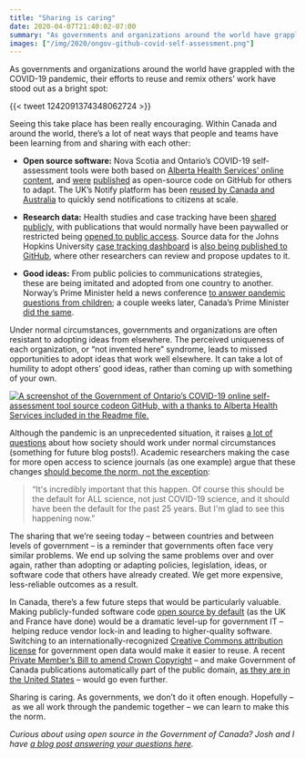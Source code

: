 ```yaml
---
title: "Sharing is caring"
date: 2020-04-07T21:40:02-07:00
summary: "As governments and organizations around the world have grappled with the COVID-19 pandemic, their efforts to reuse and remix others’ work have stood out as a bright spot. Within Canada and around the world, there’s a lot of neat ways that people and teams have been learning from and sharing with each other. This should become the norm, not the exception."
images: ["/img/2020/ongov-github-covid-self-assessment.png"]
---
```


As governments and organizations around the world have grappled with the COVID-19 pandemic, their efforts to reuse and remix others’ work have stood out as a bright spot:

{{< tweet 1242091374348062724 >}}

Seeing this take place has been really encouraging. Within Canada and around the world, there’s a lot of neat ways that people and teams have been learning from and sharing with each other:

*   **Open source software:** Nova Scotia and Ontario’s COVID-19 self-assessment tools were both based on [Alberta Health Services’ online content](https://myhealth.alberta.ca/Journey/COVID-19/Pages/COVID-Self-Assessment.aspx), and [were](https://github.com/Nova-Scotia-Digital-Service/when-to-call-811) [published](https://github.com/ongov/covid-19-self-assessment) as open-source code on GitHub for others to adapt. The UK’s Notify platform has been [reused by Canada and Australia](https://public.digital/2020/03/18/making-things-open-is-making-things-better/) to quickly send notifications to citizens at scale.

*   **Research data:** Health studies and case tracking have been [shared publicly](https://www.wired.com/story/data-sharing-open-source-software-combat-covid-19/), with publications that would normally have been paywalled or restricted being [opened to public access](https://about.jstor.org/covid19/). Source data for the Johns Hopkins University [case tracking dashboard](https://www.arcgis.com/apps/opsdashboard/index.html#/bda7594740fd40299423467b48e9ecf6) is [also being published to GitHub](https://github.com/CSSEGISandData/COVID-19), where other researchers can review and propose updates to it. 

*   **Good ideas:** From public policies to communications strategies, these are being imitated and adopted from one country to another. Norway’s Prime Minister held a news conference [to answer pandemic questions from children](https://twitter.com/nicolewong/status/1239780906249809920); a couple weeks later, Canada’s Prime Minister [did the same](https://twitter.com/CBCKids/status/1246783506287669249).

Under normal circumstances, governments and organizations are often resistant to adopting ideas from elsewhere. The perceived uniqueness of each organization, or “not invented here” syndrome, leads to missed opportunities to adopt ideas that work well elsewhere. It can take a lot of humility to adopt others’ good ideas, rather than coming up with something of your own. 

<a href="https://github.com/ongov/covid-19-self-assessment"><img src="/img/2020/ongov-github-covid-self-assessment.png" class="img-fluid" alt="A screenshot of the Government of Ontario’s COVID-19 online self-assessment tool source codeon GitHub, with a thanks to Alberta Health Services included in the Readme file."></a>

Although the pandemic is an unprecedented situation, it raises [a lot of questions](https://web.archive.org/web/20200408043449/https://amp.ft.com/content/7eff769a-74dd-11ea-95fe-fcd274e920ca?segmentid=acee4131-99c2-09d3-a635-873e61754ec6&__twitter_impression=true) about how society should work under normal circumstances (something for future blog posts!). Academic researchers making the case for more open access to science journals (as one example) argue that these changes [should become the norm, not the exception](https://www.wired.com/story/global-officials-call-free-access-covid-19-research/):

> “It's incredibly important that this happen. Of course this should be the default for ALL science, not just COVID-19 science, and it should have been the default for the past 25 years. But I'm glad to see this happening now.”

The sharing that we’re seeing today – between countries and between levels of government – is a reminder that governments often face very similar problems. We end up solving the same problems over and over again, rather than adopting or adapting policies, legislation, ideas, or software code that others have already created. We get more expensive, less-reliable outcomes as a result.

In Canada, there’s a few future steps that would be particularly valuable. Making publicly-funded software code [open source by default](https://sboots.ca/2019/12/26/suggestions-for-the-next-gc-cio/#medium-term) (as the UK and France have done) would be a dramatic level-up for government IT – helping reduce vendor lock-in and leading to higher-quality software. Switching to an internationally-recognized [Creative Commons attribution license](https://creativecommons.org/licenses/by/4.0/) for government open data would make it easier to reuse. A recent [Private Member’s Bill to amend Crown Copyright](https://www.parl.ca/DocumentViewer/en/43-1/bill/C-209/first-reading) – and make Government of Canada publications automatically part of the public domain, [as they are in the United States](https://en.wikipedia.org/wiki/Copyright_status_of_works_by_the_federal_government_of_the_United_States) – would go even further.

Sharing is caring. As governments, we don’t do it often enough. Hopefully – as we all work through the pandemic together – we can learn to make this the norm.

_Curious about using open source in the Government of Canada? Josh and I have [a blog post answering your questions here](https://digital.canada.ca/2020/02/24/why-open-source-matters/)._
